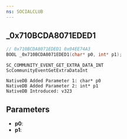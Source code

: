 ```yaml
---
ns: SOCIALCLUB
---
```

## _0x710BCDA8071EDED1

```c
// 0x710BCDA8071EDED1 0x04EE74A3
BOOL _0x710BCDA8071EDED1(char* p0, int* p1);
```

```
SC_COMMUNITY_EVENT_GET_EXTRA_DATA_INT
ScCommunityEventGetExtraDataInt

NativeDB Added Parameter 1: char* p0
NativeDB Added Parameter 2: int* p1
NativeDB Introduced: v323
```

## Parameters
* **p0**: 
* **p1**: 